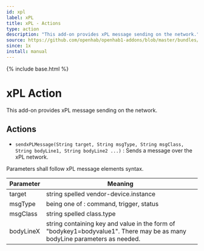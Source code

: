 ```yaml
---
id: xpl
label: xPL
title: xPL - Actions
type: action
description: "This add-on provides xPL message sending on the network."
source: https://github.com/openhab/openhab1-addons/blob/master/bundles/action/org.openhab.action.xpl/README.md
since: 1x
install: manual
---
```


<!-- Attention authors: Do not edit directly. Please add your changes to the appropriate source repository -->

{% include base.html %}

# xPL Action

This add-on provides xPL message sending on the network.

## Actions

*   `sendxPLMessage(String target, String msgType, String msgClass, String bodyLine1, String bodyLine2 ...)` : Sends a message over the xPL network.

Parameters shall follow xPL message elements syntax.

| Parameter | Meaning                                                                                                                    |
|-----------|----------------------------------------------------------------------------------------------------------------------------|
| target    | string spelled vendor-device.instance                                                                                      |
| msgType   | being one of : command, trigger, status                                                                                    |
| msgClass  | string spelled class.type                                                                                                  |
| bodyLineX | string containing key and value in the form of "bodykey1=bodyvalue1".  There may be as many bodyLine parameters as needed. |
